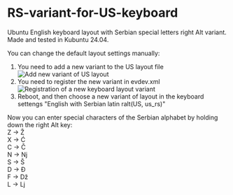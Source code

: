 # RS-variant-for-US-keyboard
Ubuntu English keyboard layout with Serbian special letters right Alt variant.
Made and tested in Kubuntu 24.04.

You can change the default layout settings manually:
1. You need to add a new variant to the US layout file 
![Add new variant of US layout](https://github.com/user-attachments/assets/2cf6604a-371e-46f1-acae-29c30f9994bc)
2. You need to register the new variant in evdev.xml
![Registration of a new keyboard layout variant](https://github.com/user-attachments/assets/eadb1a69-8d4c-4ea2-8527-87b6462230c4)
3. Reboot, and then choose a new variant of layout in the keyboard settengs "English with Serbian latin ralt(US, us_rs)"

Now you can enter special characters of the Serbian alphabet by holding down the right Alt key:
    </br> Z -> Ž
    </br> X -> Ć
    </br> C -> Č
    </br> N -> Nj
    </br> S -> Š
    </br> D -> Đ
    </br> F -> Dž
    </br> L -> Lj

